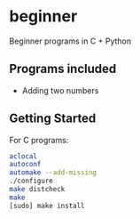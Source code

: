 # beginner
Beginner programs in C + Python

## Programs included

- Adding two numbers

## Getting Started

For C programs:
```bash
aclocal
autoconf
automake --add-missing
./configure
make distcheck
make
[sudo] make install
```
